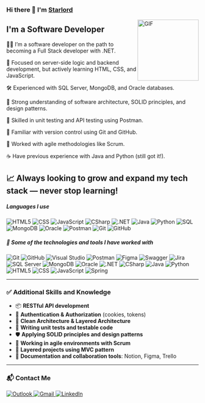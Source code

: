 ### Hi there 👋 I'm [Starlord](https://https://github.com/starling188)

<img align="right" alt="GIF" height="160px" src="https://media.giphy.com/media/Ah3zHH7hvsSB2/giphy.gif" />

## I'm a Software Developer

👨‍💻 I’m a software developer on the path to becoming a Full Stack developer with .NET.

🧠 Focused on server-side logic and backend development, but actively learning HTML, CSS, and JavaScript.

🛠️ Experienced with SQL Server, MongoDB, and Oracle databases.

📐 Strong understanding of software architecture, SOLID principles, and design patterns.

🧪 Skilled in unit testing and API testing using Postman.

🔁 Familiar with version control using Git and GitHub.

🚀 Worked with agile methodologies like Scrum.

☕ Have previous experience with Java and Python (still got it!).

📈 Always looking to grow and expand my tech stack — never stop learning!
---

##### Languages I use

![HTML5](https://img.shields.io/badge/-HTML5-000000?style=flat&logo=html5)
![CSS](https://img.shields.io/badge/-CSS3-000000?style=flat&logo=css3)
![JavaScript](https://img.shields.io/badge/-JavaScript-000000?style=flat&logo=javascript)
![CSharp](https://img.shields.io/badge/-C%23-000000?style=flat&logo=c-sharp)
![.NET](https://img.shields.io/badge/-.NET-000000?style=flat&logo=dotnet)
![Java](https://img.shields.io/badge/-Java-000000?style=flat&logo=java)
![Python](https://img.shields.io/badge/-Python-000000?style=flat&logo=python)
![SQL](https://img.shields.io/badge/-SQL-000000?style=flat&logo=postgresql)
![MongoDB](https://img.shields.io/badge/-MongoDB-000000?style=flat&logo=mongodb)
![Oracle](https://img.shields.io/badge/-Oracle-000000?style=flat&logo=oracle)
![Postman](https://img.shields.io/badge/-Postman-000000?style=flat&logo=postman)
![Git](https://img.shields.io/badge/-Git-000000?style=flat&logo=git)
![GitHub](https://img.shields.io/badge/-GitHub-000000?style=flat&logo=github)

##### 🧠 Some of the technologies and tools I have worked with

![Git](https://img.shields.io/badge/-Git-222222?style=flat&logo=git&logoColor=F05032)
![GitHub](https://img.shields.io/badge/-GitHub-222222?style=flat&logo=github&logoColor=181717)
![Visual Studio](https://img.shields.io/badge/-Visual%20Studio-222222?style=flat&logo=visualstudio&logoColor=5C2D91)
![Postman](https://img.shields.io/badge/-Postman-222222?style=flat&logo=postman&logoColor=FF6C37)
![Figma](https://img.shields.io/badge/-Figma-222222?style=flat&logo=figma&logoColor=F24E1E)
![Swagger](https://img.shields.io/badge/-Swagger-222222?style=flat&logo=swagger&logoColor=85EA2D)
![Jira](https://img.shields.io/badge/-Jira-222222?style=flat&logo=jira&logoColor=0052CC)
![SQL Server](https://img.shields.io/badge/-SQL%20Server-222222?style=flat&logo=microsoftsqlserver&logoColor=CC2927)
![MongoDB](https://img.shields.io/badge/-MongoDB-222222?style=flat&logo=mongodb&logoColor=47A248)
![Oracle](https://img.shields.io/badge/-Oracle-222222?style=flat&logo=oracle&logoColor=F80000)
![.NET](https://img.shields.io/badge/-.NET-222222?style=flat&logo=dotnet&logoColor=512BD4)
![CSharp](https://img.shields.io/badge/-C%23-222222?style=flat&logo=c-sharp&logoColor=239120)
![Java](https://img.shields.io/badge/-Java-222222?style=flat&logo=java&logoColor=007396)
![Python](https://img.shields.io/badge/-Python-222222?style=flat&logo=python&logoColor=3776AB)
![HTML5](https://img.shields.io/badge/-HTML5-222222?style=flat&logo=html5&logoColor=E34F26)
![CSS](https://img.shields.io/badge/-CSS3-222222?style=flat&logo=css3&logoColor=1572B6)
![JavaScript](https://img.shields.io/badge/-JavaScript-222222?style=flat&logo=javascript&logoColor=F7DF1E)
![Spring](https://img.shields.io/badge/-Spring-222222?style=flat&logo=spring&logoColor=6DB33F)
<br/>

---
### ✅ Additional Skills and Knowledge

- 📦 **RESTful API development**
- 🔐 **Authentication & Authorization** (cookies, tokens)
- 🧱 **Clean Architecture & Layered Architecture**
- 🧪 **Writing unit tests and testable code**
- 🛡️ **Applying SOLID principles and design patterns**
- 🧭 **Working in agile environments with Scrum**
- 📂 **Layered projects using MVC pattern**
- 📄 **Documentation and collaboration tools**: Notion, Figma, Trello

---

### 📬 Contact Me

<a href="outlook_82E5ABA2E941E041@outlook.com">
  <img src="https://img.shields.io/badge/Outlook-0078D4?style=for-the-badge&logo=microsoftoutlook&logoColor=white" alt="Outlook"/>
</a>
<a href="mailto:gonzalezmiranda188@gmail.com">
  <img src="https://img.shields.io/badge/Gmail-D14836?style=for-the-badge&logo=gmail&logoColor=white" alt="Gmail"/>
</a>
<a href="https://www.linkedin.com/in/starling-gonzalez/" target="_blank">
  <img src="https://img.shields.io/badge/LinkedIn-0A66C2?style=for-the-badge&logo=linkedin&logoColor=white" alt="LinkedIn"/>
</a>



